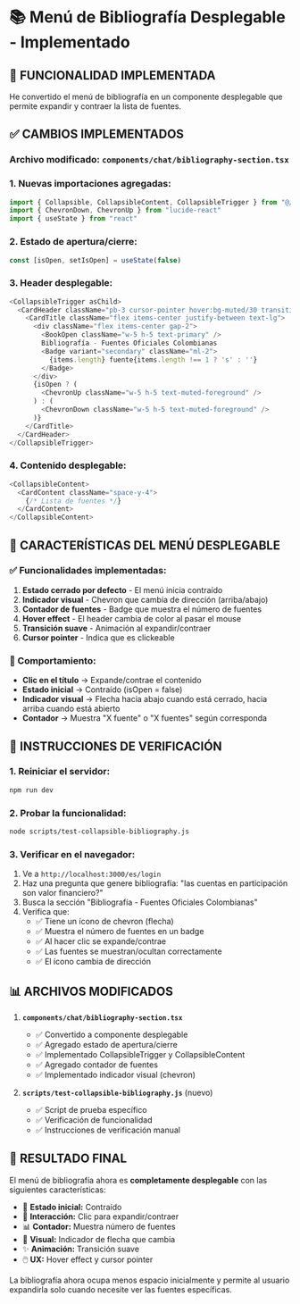 # 📚 Menú de Bibliografía Desplegable - Implementado

## 🎯 **FUNCIONALIDAD IMPLEMENTADA**

He convertido el menú de bibliografía en un componente desplegable que permite expandir y contraer la lista de fuentes.

## ✅ **CAMBIOS IMPLEMENTADOS**

### **Archivo modificado:** `components/chat/bibliography-section.tsx`

### **1. Nuevas importaciones agregadas:**
```typescript
import { Collapsible, CollapsibleContent, CollapsibleTrigger } from "@/components/ui/collapsible"
import { ChevronDown, ChevronUp } from "lucide-react"
import { useState } from "react"
```

### **2. Estado de apertura/cierre:**
```typescript
const [isOpen, setIsOpen] = useState(false)
```

### **3. Header desplegable:**
```typescript
<CollapsibleTrigger asChild>
  <CardHeader className="pb-3 cursor-pointer hover:bg-muted/30 transition-colors">
    <CardTitle className="flex items-center justify-between text-lg">
      <div className="flex items-center gap-2">
        <BookOpen className="w-5 h-5 text-primary" />
        Bibliografía - Fuentes Oficiales Colombianas
        <Badge variant="secondary" className="ml-2">
          {items.length} fuente{items.length !== 1 ? 's' : ''}
        </Badge>
      </div>
      {isOpen ? (
        <ChevronUp className="w-5 h-5 text-muted-foreground" />
      ) : (
        <ChevronDown className="w-5 h-5 text-muted-foreground" />
      )}
    </CardTitle>
  </CardHeader>
</CollapsibleTrigger>
```

### **4. Contenido desplegable:**
```typescript
<CollapsibleContent>
  <CardContent className="space-y-4">
    {/* Lista de fuentes */}
  </CardContent>
</CollapsibleContent>
```

## 🎨 **CARACTERÍSTICAS DEL MENÚ DESPLEGABLE**

### **✅ Funcionalidades implementadas:**
1. **Estado cerrado por defecto** - El menú inicia contraído
2. **Indicador visual** - Chevron que cambia de dirección (arriba/abajo)
3. **Contador de fuentes** - Badge que muestra el número de fuentes
4. **Hover effect** - El header cambia de color al pasar el mouse
5. **Transición suave** - Animación al expandir/contraer
6. **Cursor pointer** - Indica que es clickeable

### **🎯 Comportamiento:**
- **Clic en el título** → Expande/contrae el contenido
- **Estado inicial** → Contraído (isOpen = false)
- **Indicador visual** → Flecha hacia abajo cuando está cerrado, hacia arriba cuando está abierto
- **Contador** → Muestra "X fuente" o "X fuentes" según corresponda

## 🚀 **INSTRUCCIONES DE VERIFICACIÓN**

### **1. Reiniciar el servidor:**
```bash
npm run dev
```

### **2. Probar la funcionalidad:**
```bash
node scripts/test-collapsible-bibliography.js
```

### **3. Verificar en el navegador:**
1. Ve a `http://localhost:3000/es/login`
2. Haz una pregunta que genere bibliografía: "las cuentas en participación son valor financiero?"
3. Busca la sección "Bibliografía - Fuentes Oficiales Colombianas"
4. Verifica que:
   - ✅ Tiene un ícono de chevron (flecha)
   - ✅ Muestra el número de fuentes en un badge
   - ✅ Al hacer clic se expande/contrae
   - ✅ Las fuentes se muestran/ocultan correctamente
   - ✅ El ícono cambia de dirección

## 📊 **ARCHIVOS MODIFICADOS**

1. **`components/chat/bibliography-section.tsx`**
   - ✅ Convertido a componente desplegable
   - ✅ Agregado estado de apertura/cierre
   - ✅ Implementado CollapsibleTrigger y CollapsibleContent
   - ✅ Agregado contador de fuentes
   - ✅ Implementado indicador visual (chevron)

2. **`scripts/test-collapsible-bibliography.js`** (nuevo)
   - ✅ Script de prueba específico
   - ✅ Verificación de funcionalidad
   - ✅ Instrucciones de verificación manual

## 🎉 **RESULTADO FINAL**

El menú de bibliografía ahora es **completamente desplegable** con las siguientes características:

- 🔽 **Estado inicial:** Contraído
- 🎯 **Interacción:** Clic para expandir/contraer
- 📊 **Contador:** Muestra número de fuentes
- 🎨 **Visual:** Indicador de flecha que cambia
- ✨ **Animación:** Transición suave
- 🖱️ **UX:** Hover effect y cursor pointer

La bibliografía ahora ocupa menos espacio inicialmente y permite al usuario expandirla solo cuando necesite ver las fuentes específicas.
